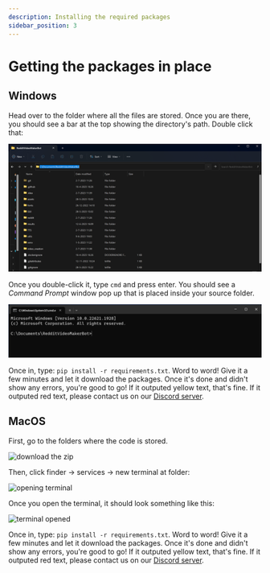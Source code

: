 ```yaml
---
description: Installing the required packages
sidebar_position: 3
---
```


# Getting the packages in place

## Windows

Head over to the folder where all the files are stored. Once you are there, you should see a bar at the top showing the directory's path. Double click that:

![windows-open-cmd](<.gitbook/assets/windows-open-cmd.png>)

Once you double-click it, type `cmd` and press enter. You should see a _Command Prompt_ window pop up that is placed inside your source folder.

![cmd](<.gitbook/assets/windows-cmd.png>)

Once in, type: `pip install -r requirements.txt`. Word to word! Give it a few minutes and let it download the packages. Once it's done and didn't show any errors, you're good to go! If it outputed yellow text, that's fine. If it outputed red text, please contact us on our [Discord server](https://discord.gg/VAAkJTXcr8).

## MacOS

First, go to the folders where the code is stored.

![download the zip](<.gitbook/assets/image (1) (1) (1) (1) (1) (1).png>)

Then, click finder -> services -> new terminal at folder:

![opening terminal](<.gitbook/assets/image (1) (1) (1) (1) (1) (1) (1).png>)

Once you open the terminal, it should look something like this:

![terminal opened](<.gitbook/assets/image (1) (1) (1) (1) (1) (1) (1) (1).png>)

Once in, type: `pip install -r requirements.txt`. Word to word! Give it a few minutes and let it download the packages. Once it's done and didn't show any errors, you're good to go! If it outputed yellow text, that's fine. If it outputed red text, please contact us on our [Discord server](https://discord.gg/VAAkJTXcr8).


